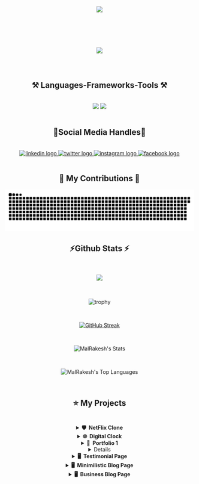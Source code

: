 <h1 align="center">
    <img src="https://readme-typing-svg.herokuapp.com/?font=Righteous&size=40&center=true&vCenter=true&width=500&height=70&color=B0B0B0&duration=4000&lines=🙏🏻+WELCOME+🙏🏻" />
</h1>

<br>

<h1 align="center">
    <img src="https://readme-typing-svg.herokuapp.com/?font=Righteous&size=35&center=true&vCenter=true&width=500&height=70&color=B0B0B0&duration=4000&lines=Hi+There!+👋;+My+name+is+Rakesh+Mal;+I'm+a+Web+Developer;+I'm+from+Mumbai+!" />
</h1>

<br/>


<h2 align="center">⚒️ Languages-Frameworks-Tools ⚒️</h2>
<br/>
<div align="center">
    <img src="https://skillicons.dev/icons?i=html,css,javascript,bootstrap,github,figma,git" />
    <img src="https://skillicons.dev/icons?i=java,cs,dotnet,php,mysql" /><br>
</div>


<br>

###

<h2 align="center">📱Social Media Handles📱</h2>
<br>
<div align="center">
  <a href="https://www.linkedin.com/in/rakeshmal" target="_blank">
    <img src="https://img.shields.io/static/v1?message=LinkedIn&logo=linkedin&label=&color=0077B5&logoColor=white&labelColor=&style=for-the-badge" height="35" alt="linkedin logo"  />
  </a>
  <a href="https://twitter.com/_rakeshmal" target="_blank">
    <img src="https://img.shields.io/static/v1?message=Twitter&logo=twitter&label=&color=1DA1F2&logoColor=white&labelColor=&style=for-the-badge" height="35" alt="twitter logo"  />
  </a>
  <a href="https://www.instagram.com/_rakeshmal" target="_blank">
    <img src="https://img.shields.io/static/v1?message=Instagram&logo=instagram&label=&color=E4405F&logoColor=white&labelColor=&style=for-the-badge" height="35" alt="instagram logo"  />
  </a>
  <a href="https://m.facebook.com/profile.php/?id=100043427834453" target="_blank">
    <img src="https://img.shields.io/static/v1?message=Facebook&logo=facebook&label=&color=1877F2&logoColor=white&labelColor=&style=for-the-badge" height="35" alt="facebook logo"  />
  </a>
</div>

<br>

<div align="center">

  <h2>🐍 My Contributions 🐍</h2>
  
  ![snake gif](https://github.com/MalRakesh/MalRakesh/blob/output/github-snake.svg)
  
</div>

<h2 align="center">⚡Github Stats ⚡</h2>
<br>
<div align="center">

![](https://komarev.com/ghpvc/?username=MalRakesh&style=flat-square)

<br>

![trophy](https://github-profile-trophy.vercel.app/?username=MalRakesh&theme=onedark&column=-1)

<br>

[![GitHub Streak](https://github-readme-streak-stats-salesp07.vercel.app?user=MalRakesh&theme=highcontrast&hide_border=true&date_format=j%20M%5B%20Y%5D)](https://git.io/streak-stats)

<br>

![MalRakesh's Stats](https://github-readme-stats.vercel.app/api?username=MalRakesh&theme=highcontrast&show_icons=true&rank_icon=github&hide_border=true&count_private=true)

<br>
  
![MalRakesh's Top Languages](https://github-readme-stats.vercel.app/api/top-langs/?username=MalRakesh&theme=highcontrast&show_icons=true&hide_border=true&layout=compact)

</div>

<br/>


### <h2 align="center"> ⭐ My Projects </h2>
<br>
<div align="center">
<details>
  <summary><b>🛡️ &nbsp;NetFlix Clone</b></summary>
  <br/>
  <p align="center">
    <a href="https://github.com/MalRakesh/NetFlix-Clone">
      <img height="120px" src="https://github-readme-stats.vercel.app/api/pin/?username=MalRakesh&repo=NetFlix-Clone&theme=react&bg_color=000000&title_color=fff&icon_color=fa8b00&hide_border=true&show_icons=false" />
    </a>
  </p>
  
</details>

<details>
  <summary><b>🌐 &nbsp;Digital Clock</b></summary>
  <br/>
  <p align="center">
    <a href="https://github.com/MalRakesh/Digital-Clock">
      <img height="120px" src="https://github-readme-stats.vercel.app/api/pin/?username=MalRakesh&repo=Digital-Clock&theme=react&bg_color=000000&title_color=fff&icon_color=fa8b00&hide_border=true&show_icons=false" />
    </a>
  </p>
</details>

<details>
  <summary><b>📱 &nbsp;Portfolio 1</b></summary>
  <br/>
  <p align="center">
    <a href="https://github.com/MalRakesh/Portfolio-1">
      <img height="120px" src="https://github-readme-stats.vercel.app/api/pin/?username=MalRakesh&repo=Portfolio-1&theme=react&bg_color=000000&title_color=fff&icon_color=fa8b00&hide_border=true&show_icons=false"/>
  </p>
</details>

<details>
  <summary><b>🖥️ &nbsp;Contact Page</b></summary>
  <br/>
  <p align="center">
    <a href="https://github.com/MalRakesh/Contact-Page">
      <img height="120px" src="https://github-readme-stats.vercel.app/api/pin/?username=MalRakesh&repo=Contact-Page&theme=react&bg_color=000000&title_color=fff&icon_color=fa8b00&hide_border=true&show_icons=false" />
    </a>
  </p>
</details>

<details>
  <summary><b>🖥️ &nbsp;Testimonial Page</b></summary>
  <br/>
  <p align="center">
    <a href="https://github.com/MalRakesh/Testimonial-Page">
      <img height="120px" src="https://github-readme-stats.vercel.app/api/pin/?username=MalRakesh&repo=Testimonial-Page&theme=react&bg_color=000000&title_color=fff&icon_color=fa8b00&hide_border=true&show_icons=false" />
    </a>
  </p>
</details>

<details>
  <summary><b>🖥️ &nbsp;Minimilistic Blog Page</b></summary>
  <br/>
  <p align="center">
    <a href="https://github.com/MalRakesh/Minimilistic-Blog-Card">
      <img height="120px" src="https://github-readme-stats.vercel.app/api/pin/?username=MalRakesh&repo=Minimilistic-Blog-Card&theme=react&bg_color=000000&title_color=fff&icon_color=fa8b00&hide_border=true&show_icons=false" />
    </a>
  </p>
</details>

<details>
  <summary><b>🖥️ &nbsp;Business Blog Page</b></summary>
  <br/>
  <p align="center">
    <a href="https://github.com/MalRakesh/Business-Blog-Card">
      <img height="120px" src="https://github-readme-stats.vercel.app/api/pin/?username=MalRakesh&repo=Business-Blog-Card&theme=react&bg_color=000000&title_color=fff&icon_color=fa8b00&hide_border=true&show_icons=false" />
    </a>
  </p>
</details>

</div>

